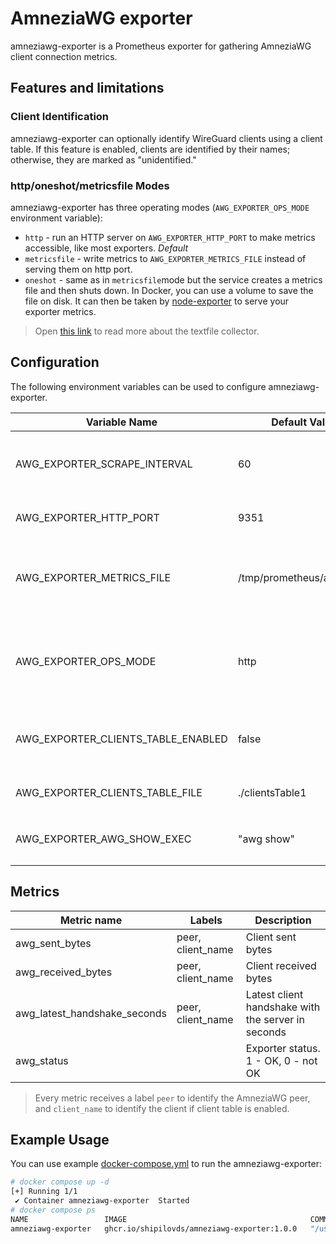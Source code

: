 # AmneziaWG exporter

amneziawg-exporter is a Prometheus exporter for gathering AmneziaWG client connection metrics.

## Features and limitations

### Client Identification

amneziawg-exporter can optionally identify WireGuard clients using a client table. If this feature is enabled, clients are identified by their names; otherwise, they are marked as "unidentified."

### http/oneshot/metricsfile Modes

amneziawg-exporter has three operating modes (`AWG_EXPORTER_OPS_MODE` environment variable):

- `http` - run an HTTP server on `AWG_EXPORTER_HTTP_PORT` to make metrics accessible, like most exporters. *Default*
- `metricsfile` - write metrics to `AWG_EXPORTER_METRICS_FILE` instead of serving them on http port.
- `oneshot` - same as in `metricsfile`mode but the service creates a metrics file and then shuts down.
  In Docker, you can use a volume to save the file on disk. It can then be taken by [node-exporter](https://github.com/prometheus/node_exporter) to serve your exporter metrics.

> Open [this link](https://github.com/prometheus/node_exporter#textfile-collector) to read more about the textfile collector.

## Configuration

The following environment variables can be used to configure amneziawg-exporter.

| Variable Name                        | Default Value               | Description                                                             |
|--------------------------------------|-----------------------------|-------------------------------------------------------------------------|
| AWG_EXPORTER_SCRAPE_INTERVAL         | 60                          | Interval for scraping WireGuard metrics (for 'http' mode).              |
| AWG_EXPORTER_HTTP_PORT               | 9351                        | Port for HTTP service.                                                  |
| AWG_EXPORTER_METRICS_FILE            | /tmp/prometheus/awg.prom    | Path to the metrics file for Node exporter textfile collector.          |
| AWG_EXPORTER_OPS_MODE                | http                        | Operation mode for the exporter ('http', `metricsfile` or 'oneshot').   |
| AWG_EXPORTER_CLIENTS_TABLE_ENABLED   | false                       | Whether to enable client identification using a client table.           |
| AWG_EXPORTER_CLIENTS_TABLE_FILE      | ./clientsTable1             | Path to the client table file.                                          |
| AWG_EXPORTER_AWG_SHOW_EXEC           | "awg show"                  | Command to run the `awg show` command.                                  |

## Metrics

| Metric name                          | Labels               | Description                                                                 |
|--------------------------------------|----------------------|-----------------------------------------------------------------------------|
| awg_sent_bytes                       | peer, client_name    | Client sent bytes                                                           |
| awg_received_bytes                   | peer, client_name    | Client received bytes                                                       |
| awg_latest_handshake_seconds         | peer, client_name    | Latest client handshake with the server in seconds                          |
| awg_status                           |                      | Exporter status. 1 - OK, 0 - not OK                                         |

> Every metric receives a label `peer` to identify the AmneziaWG peer, and `client_name` to identify the client if client table is enabled.

## Example Usage

You can use example [docker-compose.yml](docker-compose.yml) to run the amneziawg-exporter:

```sh
# docker compose up -d
[+] Running 1/1
 ✔ Container amneziawg-exporter  Started                                                                                                                  0.2s 
# docker compose ps
NAME                 IMAGE                                         COMMAND                         SERVICE              CREATED          STATUS          PORTS
amneziawg-exporter   ghcr.io/shipilovds/amneziawg-exporter:1.0.0   "/usr/bin/amneziawg-exporter"   amneziawg-exporter   23 seconds ago   Up 23 seconds
```
